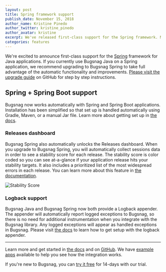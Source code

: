 ```yaml
---
layout: post
title: Spring framework support
publish_date: November 15, 2018
author_name: Kristine Pinedo
author_twitter: kristine_pinedo
author_avatar: kristine
excerpt: We've released first-class support for the Spring framework. Modern Java applications can now use Bugsnag out of the box for stability monitoring in order to stabilize their app and prioritize and fix bugs.
categories: features
---
```


We're excited to announce first-class support for the [Spring](https://spring.io/) framework for Java applications. If you currently use Bugsnag Java on a Spring application, we recommend upgrading to Bugsnag Spring to take full advantage of the automatic functionality and improvements. [Please visit the upgrade guide](https://github.com/bugsnag/bugsnag-java/blob/master/UPGRADING.md) on GitHub for step by step instructions.

## Spring + Spring Boot support

Bugsnag now works automatically with Spring and Spring Boot applications. Installation has been simplified so that set up is handled automatically using Gradle, Maven, or a manual Jar file. Learn more about getting set up in [the docs](https://docs.bugsnag.com/platforms/java/spring/#installation).

### Releases dashboard

Bugsnag Spring also automatically unlocks the Releases dashboard. When you upgrade to Bugsnag Spring, you will automatically collect sessions data in order to see a stability score for each release. The stability score is color coded so you can see at-a-glance if your application release hits your stability targets. It also includes a prioritized list of the most widespread errors in each release. You can learn more about this feature in [the documentation](https://docs.bugsnag.com/platforms/java/spring/#session-tracking).

![Stability Score](/img/posts/stability-score.png)

### Logback support

Bugsnag Java and Bugsnag Spring now both provide a Logback appender. The appender will automatically report logged exceptions to Bugsnag, so there is no need for additional instrumentation when you integrate with the Bugsnag library. Any logged exceptions will appear as handled exceptions in Bugsnag. Please visit [the docs](https://docs.bugsnag.com/platforms/java/spring/configuring-logback/) to learn how to get setup with the logback appender. 

---

Learn more and get started in [the docs](https://docs.bugsnag.com/platforms/java/spring/) and on [GitHub](https://github.com/bugsnag/bugsnag-java). We have [example apps](https://github.com/bugsnag/bugsnag-java/tree/master/examples) available to help you see how the integration works.  

If you're new to Bugsnag, you can [try it free](https://app.bugsnag.com/user/new) for 14-days with our trial.
